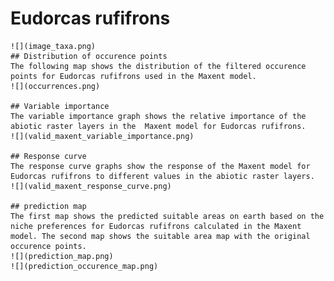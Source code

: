 # Eudorcas rufifrons 
    ![](image_taxa.png) 
    ## Distribution of occurence points 
    The following map shows the distribution of the filtered occurence points for Eudorcas rufifrons used in the Maxent model. 
    ![](occurrences.png)
    
    ## Variable importance 
    The variable importance graph shows the relative importance of the abiotic raster layers in the  Maxent model for Eudorcas rufifrons. 
    ![](valid_maxent_variable_importance.png)
    
    ## Response curve 
    The response curve graphs show the response of the Maxent model for Eudorcas rufifrons to different values in the abiotic raster layers. 
    ![](valid_maxent_response_curve.png)
    
    ## prediction map 
    The first map shows the predicted suitable areas on earth based on the niche preferences for Eudorcas rufifrons calculated in the Maxent model. The second map shows the suitable area map with the original occurence points. 
    ![](prediction_map.png)
    ![](prediction_occurence_map.png)
    
